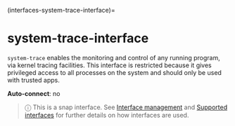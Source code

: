 (interfaces-system-trace-interface)=
# system-trace-interface

`system-trace` enables the monitoring and control of any running program, via kernel tracing facilities. This interface is restricted because it gives privileged access to all processes on the system and should only be used with trusted apps.

**Auto-connect**: no

> ⓘ  This is a snap interface. See [Interface management](/) and [Supported interfaces](/interfaces/index) for further details on how interfaces are used.

